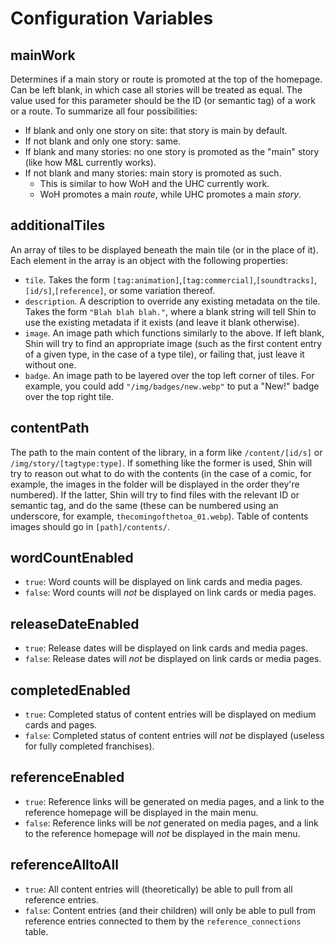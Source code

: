 # Configuration Variables

## mainWork

Determines if a main story or route is promoted at the top of the homepage. Can be left blank, in which case all stories will be treated as equal. The value used for this parameter should be the ID (or semantic tag) of a work or a route. To summarize all four possibilities:

- If blank and only one story on site: that story is main by default.
- If not blank and only one story: same.
- If blank and many stories: no one story is promoted as the "main" story (like how M&L currently works).
- If not blank and many stories: main story is promoted as such.
    - This is similar to how WoH and the UHC currently work.
    - WoH promotes a main *route*, while UHC promotes a main *story*.

## additionalTiles

An array of tiles to be displayed beneath the main tile (or in the place of it). Each element in the array is an object with the following properties:

- `tile`. Takes the form `[tag:animation]`,`[tag:commercial]`,`[soundtracks]`,`[id/s]`,`[reference]`, or some variation thereof.
- `description`. A description to override any existing metadata on the tile. Takes the form `"Blah blah blah."`, where a blank string will tell Shin to use the existing metadata if it exists (and leave it blank otherwise).
- `image`. An image path which functions similarly to the above. If left blank, Shin will try to find an appropriate image (such as the first content entry of a given type, in the case of a type tile), or failing that, just leave it without one.
- `badge`. An image path to be layered over the top left corner of tiles. For example, you could add `"/img/badges/new.webp"` to put a "New!" badge over the top right tile.

## contentPath

The path to the main content of the library, in a form like `/content/[id/s]` or `/img/story/[tagtype:type]`. If something like the former is used, Shin will try to reason out what to do with the contents (in the case of a comic, for example, the images in the folder will be displayed in the order they're numbered). If the latter, Shin will try to find files with the relevant ID or semantic tag, and do the same (these can be numbered using an underscore, for example, `thecomingofthetoa_01.webp`). Table of contents images should go in `[path]/contents/`.

## wordCountEnabled

- `true`: Word counts will be displayed on link cards and media pages.
- `false`: Word counts will *not* be displayed on link cards or media pages.

## releaseDateEnabled

- `true`: Release dates will be displayed on link cards and media pages.
- `false`: Release dates will *not* be displayed on link cards or media pages.

## completedEnabled

- `true`: Completed status of content entries will be displayed on medium cards and pages.
- `false`: Completed status of content entries will *not* be displayed (useless for fully completed franchises).

## referenceEnabled

- `true`: Reference links will be generated on media pages, and a link to the reference homepage will be displayed in the main menu.
- `false`: Reference links will be *not* generated on media pages, and a link to the reference homepage will *not* be displayed in the main menu.

## referenceAlltoAll

- `true`: All content entries will (theoretically) be able to pull from all reference entries.
- `false`: Content entries (and their children) will only be able to pull from reference entries connected to them by the `reference_connections` table.